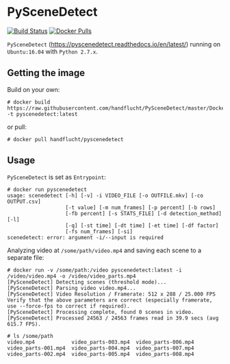 # PySceneDetect

[![Build Status](https://travis-ci.org/mtlynch/docker-PySceneDetect.svg?branch=master)](https://travis-ci.org/mtlynch/docker-PySceneDetect) [![Docker Pulls](https://img.shields.io/docker/pulls/mtlynch/PySceneDetect.svg?maxAge=604800)](https://hub.docker.com/r/mtlynch/PySceneDetect/)

`PySceneDetect` (https://pyscenedetect.readthedocs.io/en/latest/) running on `Ubuntu:16.04` with `Python 2.7.x`.


## Getting the image

Build on your own:

```
# docker build https://raw.githubusercontent.com/handflucht/PySceneDetect/master/Dockerfile -t pyscenedetect:latest
```

or pull:
```
# docker pull handflucht/pyscenedetect
```

## Usage
`PySceneDetect` is set as `Entrypoint`:

```
# docker run pyscenedetect
usage: scenedetect [-h] [-v] -i VIDEO_FILE [-o OUTFILE.mkv] [-co OUTPUT.csv]
                   [-t value] [-m num_frames] [-p percent] [-b rows]
                   [-fb percent] [-s STATS_FILE] [-d detection_method] [-l]
                   [-q] [-st time] [-dt time] [-et time] [-df factor]
                   [-fs num_frames] [-si]
scenedetect: error: argument -i/--input is required
```

Analyzing video at `/some/path/video.mp4` and saving each scene to a separate file:

```
# docker run -v /some/path:/video pyscenedetect:latest -i /video/video.mp4 -o /video/video_parts.mp4
[PySceneDetect] Detecting scenes (threshold mode)...
[PySceneDetect] Parsing video video.mp4...
[PySceneDetect] Video Resolution / Framerate: 512 x 288 / 25.000 FPS
Verify that the above parameters are correct (especially framerate, use --force-fps to correct if required).
[PySceneDetect] Processing complete, found 0 scenes in video.
[PySceneDetect] Processed 24563 / 24563 frames read in 39.9 secs (avg 615.7 FPS).

# ls /some/path
video.mp4            video_parts-003.mp4  video_parts-006.mp4
video_parts-001.mp4  video_parts-004.mp4  video_parts-007.mp4
video_parts-002.mp4  video_parts-005.mp4  video_parts-008.mp4
```
